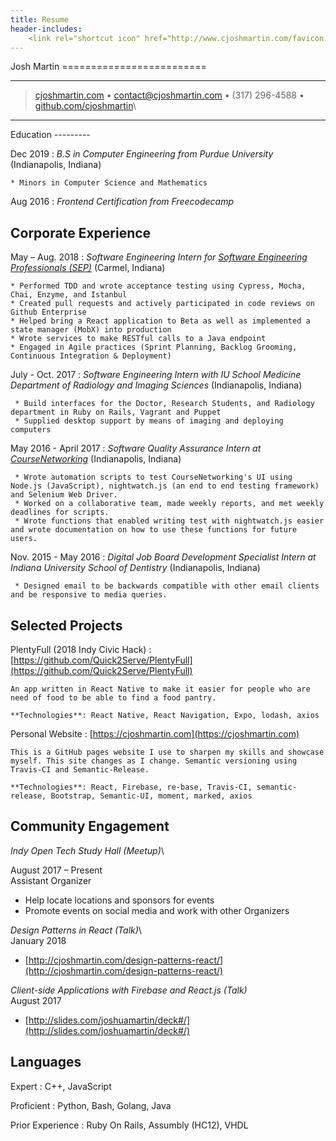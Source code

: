 ```yaml
---
title: Resume
header-includes:
    <link rel="shortcut icon" href="http://www.cjoshmartin.com/favicon.ico">
---
```


<div class="container">
<div class="row">
<div class="header col">
Josh Martin
=========================

----

> [cjoshmartin.com](https://www.cjoshmartin.com) • <contact@cjoshmartin.com> • (317) 296-4588 • [github.com/cjoshmartin](https://www.github.com/cjoshmartin)\

----
</div>
</div>

<div class="row"> 


<div class="main-content col order-2">
Education
---------

Dec 2019
:   *B.S in Computer Engineering from Purdue University*
    (Indianapolis, Indiana)

    * Minors in Computer Science and Mathematics

Aug 2016
:   *Frontend Certification from Freecodecamp*

    
Corporate Experience
--------------------

May – Aug. 2018
:   *Software Engineering Intern for [Software Engineering Professionals (SEP)](https://www.sep.com/)*
    (Carmel, Indiana)

    * Performed TDD and wrote acceptance testing using Cypress, Mocha, Chai, Enzyme, and Istanbul
    * Created pull requests and actively participated in code reviews on Github Enterprise
    * Helped bring a React application to Beta as well as implemented a state manager (MobX) into production
    * Wrote services to make RESTful calls to a Java endpoint
    * Engaged in Agile practices (Sprint Planning, Backlog Grooming, Continuous Integration & Deployment)

July - Oct. 2017
:   *Software Engineering Intern with
    IU School Medicine Department of Radiology and Imaging Sciences* (Indianapolis, Indiana)

     * Build interfaces for the Doctor, Research Students, and Radiology department in Ruby on Rails, Vagrant and Puppet
     * Supplied desktop support by means of imaging and deploying computers

May 2016 - April 2017
:   *Software Quality Assurance Intern at [CourseNetworking](http://www.thecn.com/)*
    (Indianapolis, Indiana)

     * Wrote automation scripts to test CourseNetworking's UI using Node.js (JavaScript), nightwatch.js (an end to end testing framework) and Selenium Web Driver.
     * Worked on a collaborative team, made weekly reports, and met weekly deadlines for scripts.
     * Wrote functions that enabled writing test with nightwatch.js easier and wrote documentation on how to use these functions for future users.


Nov. 2015 - May 2016
:   *Digital Job Board Development Specialist Intern  at Indiana University School of Dentistry* (Indianapolis, Indiana)

     * Designed email to be backwards compatible with other email clients and be responsive to media queries. 

Selected Projects
----------------------------------

PlentyFull (2018 Indy Civic Hack)
:   [https://github.com/Quick2Serve/PlentyFull](https://github.com/Quick2Serve/PlentyFull)

    An app written in React Native to make it easier for people who are need of food to be able to find a food pantry.

    **Technologies**: React Native, React Navigation, Expo, lodash, axios


Personal Website
:   [https://cjoshmartin.com](https://cjoshmartin.com)

    This is a GitHub pages website I use to sharpen my skills and showcase myself. This site changes as I change. Semantic versioning using Travis-CI and Semantic-Release.
    
    **Technologies**: React, Firebase, re-base, Travis-CI, semantic-release, Bootstrap, Semantic-UI, moment, marked, axios

</div>

<div class="sidebar col-md-3 order-1">

Community Engagement
----------------------------------

*Indy Open Tech Study Hall (Meetup)*\

August 2017 – Present\
    Assistant Organizer

* Help locate locations and sponsors for events
* Promote events on social media and work with other Organizers

*Design Patterns in React (Talk)*\	  
January 2018

* [http://cjoshmartin.com/design-patterns-react/](http://cjoshmartin.com/design-patterns-react/)

*Client-side Applications with Firebase and React.js (Talk)*\
August 2017

 * [http://slides.com/joshuamartin/deck#/](http://slides.com/joshuamartin/deck#/)

Languages
----------------------------------

Expert
:
    C++, JavaScript

Proficient
:
    Python, Bash, Golang, Java

Prior Experience
:
    Ruby On Rails, Assumbly (HC12), VHDL

</div>
</div>
</div>
